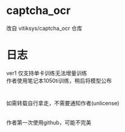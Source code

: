 # captcha_ocr
改自 vitiksys/captcha_ocr 仓库

# 日志
ver1 仅支持单卡训练无法增量训练<br>
作者使用笔记本1050ti训练，稍后将模型公布

#
如需转载自行拿走，不需要通知作者(unlicense)<br><br>

作者第一次使用github，可能不完美

